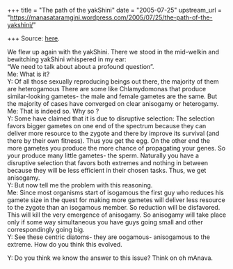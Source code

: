 +++
title = "The path of the yakShini"
date = "2005-07-25"
upstream_url = "https://manasataramgini.wordpress.com/2005/07/25/the-path-of-the-yakshini/"

+++
Source: [here](https://manasataramgini.wordpress.com/2005/07/25/the-path-of-the-yakshini/).

We flew up again with the yakShini. There we stood in the mid-welkin and bewitching yakShini whispered in my ear:  
“We need to talk about about a profound question”.  
Me: What is it?  
Y: Of all those sexually reproducing beings out there, the majority of them are heterogamous There are some like Chlamydomonas that produce similar-looking gametes- the male and female gametes are the same. But the majority of cases have converged on clear anisogamy or heterogamy.  
Me: That is indeed so. Why so ?  
Y: Some have claimed that it is due to disruptive selection: The selection favors bigger gametes on one end of the spectrum because they can deliver more resource to the zygote and there by improve its survival (and there by their own fitness). Thus you get the egg. On the other end the more gametes you produce the more chance of propagating your genes. So your produce many little gametes- the sperm. Naturally you have a disruptive selection that favors both extremes and nothing in between because they will be less efficient in their chosen tasks. Thus, we get anisogamy.  
Y: But now tell me the problem with this reasoning.  
Me: Since most organisms start of isogamous the first guy who reduces his gamete size in the quest for making more gametes will deliver less resource to the zygote than an isogamous member. So reduction will be disfavored. This will kill the very emergence of anisogamy. So anisogamy will take place only if some way simultaneous you have guys going small and other correspondingly going big.  
Y: See these centric diatoms- they are oogamous- anisogamous to the extreme. How do you think this evolved.

Y: Do you think we know the answer to this issue? Think on oh mAnava.

